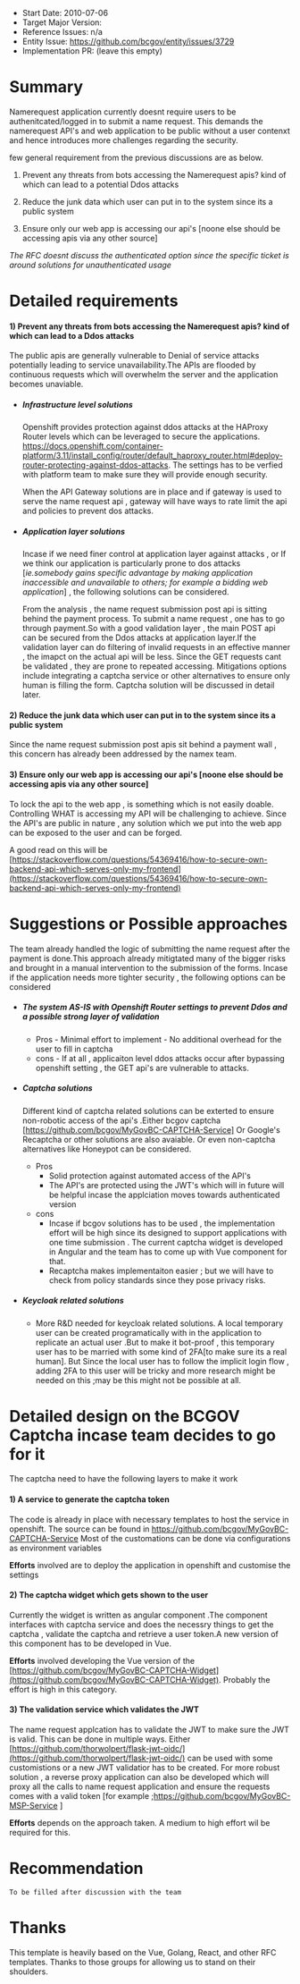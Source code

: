 - Start Date: 2010-07-06
- Target Major Version:
- Reference Issues: n/a
- Entity Issue: https://github.com/bcgov/entity/issues/3729
- Implementation PR: (leave this empty)

# Summary

Namerequest application currently doesnt require users to be authenitcated/logged in to submit a name request.
This demands the namerequest API's and web application to be public without a user contenxt and hence introduces more challenges regarding the security.

few general requirement from the previous discussions are as below.

1) Prevent any threats from bots accessing the Namerequest apis? kind of which can lead to a potential Ddos attacks

2) Reduce the junk data which user can put in to the system since its a public system

3) Ensure only our web app is accessing our api's [noone else should be accessing apis via any other source]

*The RFC doesnt discuss the authenticated option since the specific ticket is around solutions for unauthenticated usage*

# Detailed requirements

#### 1) Prevent any threats from bots accessing the Namerequest apis? kind of which can lead to a  Ddos attacks

The public apis are generally vulnerable to Denial of service attacks potentially leading to service unavailability.The APIs are flooded by continuous requests which will overwhelm the server and the application becomes unaviable.

 
- #####   Infrastructure level solutions
    
  Openshift provides protection against ddos attacks at the HAProxy Router levels which can be leveraged to secure the applications.  
  https://docs.openshift.com/container-platform/3.11/install_config/router/default_haproxy_router.html#deploy-router-protecting-against-ddos-attacks. 
  The settings has to be verfied with platform team to make sure they will provide enough security.
  
  When the API Gateway solutions are in place and if gateway is used to serve the name request api , gateway will have ways to rate limit the api and policies to prevent dos attacks.
      
- #####   Application layer solutions
  
  Incase if we need finer control at application layer against attacks , or If we think our application is particularly prone to dos attacks [*ie.somebody gains specific advantage by making application inaccessible and unavailable to others; for example a bidding web application*] , the following solutions can be considered.
  
  From the analysis , the name request submission post api is sitting behind the payment process. To submit a name request , one has to go through payment.So with a good validation layer , the main POST api can be secured from the Ddos attacks at application layer.If the validation layer can do filtering of invalid requests in an effective manner , the imapct on the actual api will be less. 
  Since the GET requests cant be validated , they are prone to repeated accessing. Mitigations options include integrating a captcha service or other alternatives to ensure only human is filling the form. Captcha solution will be discussed in detail later.
  
#### 2) Reduce the junk data which user can put in to the system since its a public system
   
Since the name request submission post apis sit behind a payment wall , this concern has already been addressed by the namex team.

#### 3) Ensure only our web app is accessing our api's [noone else should be accessing apis via any other source]

To lock the api to the web app , is something which is not easily doable. Controlling WHAT is accessing my API will be challenging to achieve. Since the API's are public in nature , any solution which we put into the web app can be exposed to the user and can be forged.

A good read on this will be 
[https://stackoverflow.com/questions/54369416/how-to-secure-own-backend-api-which-serves-only-my-frontend](https://stackoverflow.com/questions/54369416/how-to-secure-own-backend-api-which-serves-only-my-frontend)

# Suggestions or Possible approaches

The team already handled the logic of submitting the name request after the payment is done.This approach already mitigtated many of the bigger risks and brought in a manual intervention to the submission of the forms.
Incase if the application needs more tighter security , the following options can be considered 

- #####  The system AS-IS with Openshift Router settings to prevent Ddos and a possible strong layer of validation
  - Pros 
    	- Minimal effort to implement
    	- No additional overhead for the user to fill in captcha
  - cons
    	- If at all , applicaiton level ddos attacks occur after bypassing openshift setting , the GET api's are vulnerable to attacks. 
            

- #####  Captcha solutions  
   Different kind of captcha related solutions can be exterted to ensure non-robotic access of the api's .Either bcgov captcha [https://github.com/bcgov/MyGovBC-CAPTCHA-Service] Or Google's Recaptcha or other solutions are also avaiable. Or even non-captcha alternatives like Honeypot can be considered.
 
   - Pros 
     - Solid protection against automated access of the API's
     - The API's are protected using the JWT's which will in future will be helpful incase the applciation moves towards authenticated version 
   - cons
     - Incase if bcgov solutions has to be used , the implementation effort will be high since its designed to support applications with one time submission . 
        The current captcha widget is developed in Angular and the team has to come up with Vue component for that.  
     - Recaptcha makes implementaiton easier ; but we will have to check from policy standards since they pose privacy risks.
       
       
- #####  Keycloak related solutions

  - More R&D needed for keycloak related solutions. A local temporary user can be created programatically with in the application to replicate an actual user .But to make it bot-proof , this temporary user has to be married with some kind of 2FA[to make sure its a real human]. But Since the local user has to follow the implicit login flow , adding 2FA to this user will be tricky and more research might be needed on this ;may be this might not be possible at all.


# Detailed design on the BCGOV Captcha incase team decides to go for it   
 The captcha need to have the following layers to make it work
 
####  1) A service to generate the captcha token
 
The code is already in place with necessary templates to host the service in openshift. The source can be found in 
        https://github.com/bcgov/MyGovBC-CAPTCHA-Service
Most of the customations can be done via configurations as environment variables   

**Efforts** involved are to deploy the application in openshift and customise the settings
     
      
####  2) The captcha widget which gets shown to the user
   Currently the widget is written as angular component .The component interfaces with captcha service and does the necessry things to get the captcha , validate the captcha and retrieve a user token.A new version of this component has to be developed in Vue.

**Efforts** involved developing the Vue version of the [https://github.com/bcgov/MyGovBC-CAPTCHA-Widget](https://github.com/bcgov/MyGovBC-CAPTCHA-Widget). Probably the effort is high in this category.
    
  
####  3) The validation service which validates the JWT
   The name request applcation has to validate the JWT to make sure the JWT is valid. This can be done in multiple ways. Either [https://github.com/thorwolpert/flask-jwt-oidc/](https://github.com/thorwolpert/flask-jwt-oidc/) can be used with some customistions or a new JWT validatior has to be created.
    For more robust solution , a reverse proxy application can also be developed which will proxy all the calls to name request application and ensure the requests comes with a valid token [for example ;https://github.com/bcgov/MyGovBC-MSP-Service ]
    
**Efforts** depends on the approach taken. A medium to high effort wil be required for this. 
          

# Recommendation
	To be filled after discussion with the team

# Thanks

This template is heavily based on the Vue, Golang, React, and other RFC templates. Thanks to those groups for allowing us to stand on their shoulders.
